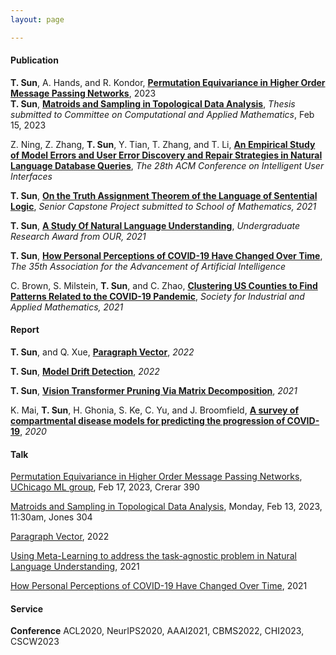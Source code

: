 ```yaml
---
layout: page

---
```

#### Publication
**T. Sun**, A. Hands, and R. Kondor, **[Permutation Equivariance in Higher Order Message Passing Networks](https://arxiv.org/abs/2306.10767.pdf)**, 2023<br />
**T. Sun**, **[Matroids and Sampling in Topological Data Analysis]()**, *Thesis submitted to Committee on Computational and Applied Mathematics*, Feb 15, 2023

Z. Ning, Z. Zhang, **T. Sun**, Y. Tian, T. Zhang, and T. Li, **[An Empirical Study of Model Errors and User Error Discovery and Repair Strategies in Natural Language Database Queries](https://dl.acm.org/doi/10.1145/3581641.3584067)**, *The 28th ACM Conference on Intelligent User Interfaces*

**T. Sun**, **[On the Truth Assignment Theorem of the Language of Sentential Logic](https://arxiv.org/abs/2303.10750)**, *Senior Capstone Project submitted to School of Mathematics, 2021*

**T. Sun**, **[A Study Of Natural Language Understanding](/assets/img/UROP.pdf)**, *Undergraduate Research Award from OUR, 2021*

**T. Sun**, **[How Personal Perceptions of COVID-19 Have Changed Over Time](/assets/img/aaai2021.pdf)**, *The 35th Association for the Advancement of Artificial Intelligence*
 
C. Brown, S. Milstein, **T. Sun**, and C. Zhao, **[Clustering US Counties to Find Patterns Related to the COVID-19 Pandemic](https://arxiv.org/abs/2303.11936)**, *Society for Industrial and Applied Mathematics, 2021*


#### Report
**T. Sun**, and Q. Xue, **[Paragraph Vector](assets/img/Paragraph_Vector.pdf)**, *2022*

**T. Sun**, **[Model Drift Detection](assets/img/mdd.pdf)**, *2022*

**T. Sun**, **[Vision Transformer Pruning Via Matrix Decomposition](assets/img/VT.pdf)**, *2021*

K. Mai, **T. Sun**, H. Ghonia, S. Ke, C. Yu, and J. Broomfield, **[A survey of compartmental disease models for predicting the progression of COVID-19](assets/img/survey.pdf)**, *2020*


#### Talk
[Permutation Equivariance in Higher Order Message Passing Networks](https://arxiv.org/abs/2306.10767.pdf), [UChicago ML group](https://voices.uchicago.edu/machinelearning/), Feb 17, 2023, Crerar 390
 
[Matroids and Sampling in Topological Data Analysis](), Monday, Feb 13, 2023, 11:30am, Jones 304 

[Paragraph Vector](assets/img/pv_slides.pdf), 2022

[Using Meta-Learning to address the task-agnostic problem in Natural Language Understanding](https://cse.umn.edu/cs/news/three-students-present-spring-undergraduate-research-symposium), 2021

[How Personal Perceptions of COVID-19 Have Changed Over Time](assets/img/aaaislides.pdf), 2021


#### Service
**Conference** ACL2020, NeurIPS2020, AAAI2021, CBMS2022, CHI2023, CSCW2023
